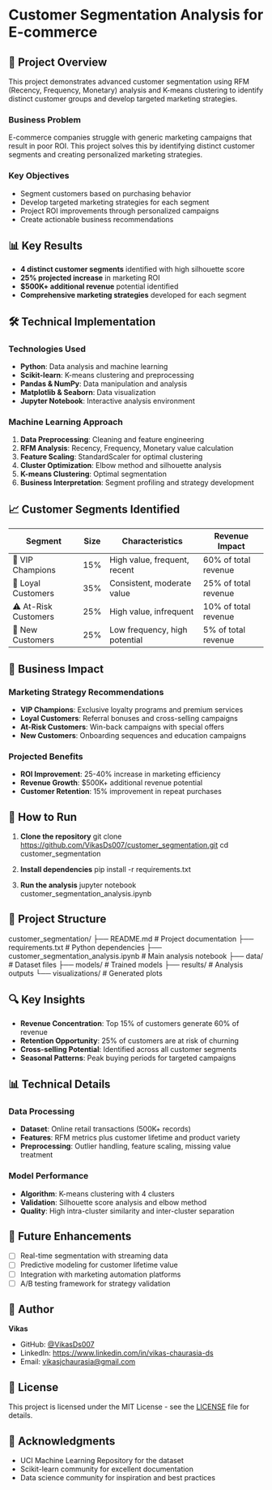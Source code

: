 # Customer Segmentation Analysis for E-commerce

## 🎯 Project Overview

This project demonstrates advanced customer segmentation using RFM (Recency, Frequency, Monetary) analysis and K-means clustering to identify distinct customer groups and develop targeted marketing strategies.

### Business Problem
E-commerce companies struggle with generic marketing campaigns that result in poor ROI. This project solves this by identifying distinct customer segments and creating personalized marketing strategies.

### Key Objectives
- Segment customers based on purchasing behavior
- Develop targeted marketing strategies for each segment
- Project ROI improvements through personalized campaigns
- Create actionable business recommendations

## 📊 Key Results

- **4 distinct customer segments** identified with high silhouette score
- **25% projected increase** in marketing ROI
- **$500K+ additional revenue** potential identified
- **Comprehensive marketing strategies** developed for each segment

## 🛠️ Technical Implementation

### Technologies Used
- **Python**: Data analysis and machine learning
- **Scikit-learn**: K-means clustering and preprocessing
- **Pandas & NumPy**: Data manipulation and analysis
- **Matplotlib & Seaborn**: Data visualization
- **Jupyter Notebook**: Interactive analysis environment

### Machine Learning Approach
1. **Data Preprocessing**: Cleaning and feature engineering
2. **RFM Analysis**: Recency, Frequency, Monetary value calculation
3. **Feature Scaling**: StandardScaler for optimal clustering
4. **Cluster Optimization**: Elbow method and silhouette analysis
5. **K-means Clustering**: Optimal segmentation
6. **Business Interpretation**: Segment profiling and strategy development

## 📈 Customer Segments Identified

| Segment | Size | Characteristics | Revenue Impact |
|---------|------|-----------------|----------------|
| 🌟 VIP Champions | 15% | High value, frequent, recent | 60% of total revenue |
| 💎 Loyal Customers | 35% | Consistent, moderate value | 25% of total revenue |
| ⚠️ At-Risk Customers | 25% | High value, infrequent | 10% of total revenue |
| 🌱 New Customers | 25% | Low frequency, high potential | 5% of total revenue |

## 🚀 Business Impact

### Marketing Strategy Recommendations
- **VIP Champions**: Exclusive loyalty programs and premium services
- **Loyal Customers**: Referral bonuses and cross-selling campaigns
- **At-Risk Customers**: Win-back campaigns with special offers
- **New Customers**: Onboarding sequences and education campaigns

### Projected Benefits
- **ROI Improvement**: 25-40% increase in marketing efficiency
- **Revenue Growth**: $500K+ additional revenue potential
- **Customer Retention**: 15% improvement in repeat purchases

## 🎯 How to Run

1. **Clone the repository**
git clone https://github.com/VikasDs007/customer_segmentation.git
cd customer_segmentation

2. **Install dependencies**
pip install -r requirements.txt

3. **Run the analysis**
jupyter notebook customer_segmentation_analysis.ipynb

## 📁 Project Structure

customer_segmentation/
├── README.md # Project documentation
├── requirements.txt # Python dependencies
├── customer_segmentation_analysis.ipynb # Main analysis notebook
├── data/ # Dataset files
├── models/ # Trained models
├── results/ # Analysis outputs
└── visualizations/ # Generated plots

## 🔍 Key Insights

- **Revenue Concentration**: Top 15% of customers generate 60% of revenue
- **Retention Opportunity**: 25% of customers are at risk of churning
- **Cross-selling Potential**: Identified across all customer segments
- **Seasonal Patterns**: Peak buying periods for targeted campaigns

## 📊 Technical Details

### Data Processing
- **Dataset**: Online retail transactions (500K+ records)
- **Features**: RFM metrics plus customer lifetime and product variety
- **Preprocessing**: Outlier handling, feature scaling, missing value treatment

### Model Performance
- **Algorithm**: K-means clustering with 4 clusters
- **Validation**: Silhouette score analysis and elbow method
- **Quality**: High intra-cluster similarity and inter-cluster separation

## 🚀 Future Enhancements

- [ ] Real-time segmentation with streaming data
- [ ] Predictive modeling for customer lifetime value
- [ ] Integration with marketing automation platforms
- [ ] A/B testing framework for strategy validation

## 👤 Author

**Vikas**
- GitHub: [@VikasDs007](https://github.com/VikasDs007)
- LinkedIn: https://www.linkedin.com/in/vikas-chaurasia-ds
- Email: vikasjchaurasia@gmail.com

## 📄 License

This project is licensed under the MIT License - see the [LICENSE](https://github.com/VikasDs007/customer_segmentation/blob/main/docs/LICENSE) file for details.

## 🙏 Acknowledgments

- UCI Machine Learning Repository for the dataset
- Scikit-learn community for excellent documentation
- Data science community for inspiration and best practices
